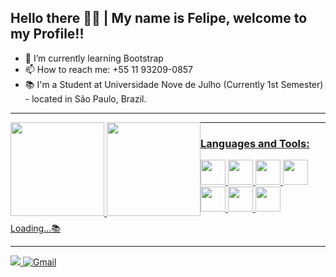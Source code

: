 ### <h2> Hello there 👋👋 | My name is Felipe, welcome to my Profile!! </h2>
- 🌱 I’m currently learning Bootstrap <br>
- 📫 How to reach me: +55 11 93209-0857 <br>
- 📚 I'm a Student at Universidade Nove de Julho (Currently 1st Semester) - located in São Paulo, Brazil.
<hr>
<div style="float: left;">
<a href="https://github.com/ffaZan">
<img height="150em" src="https://github-readme-stats.vercel.app/api?username=ffaZan&show_icons=true&theme=dracula&include_all_commits=true&count_private=true"/>
<img height="150em" src="https://github-readme-stats.vercel.app/api/top-langs/?username=ffaZan&layout=compact&langs_count=7&theme=dracula"/>
</div>

  <hr>
  
<div>
  <h3> Languages and Tools: </h3>
<img height="40" width="40" src="https://cdn.jsdelivr.net/gh/devicons/devicon/icons/html5/html5-original.svg" />
<img height="40" width="40" src="https://cdn.jsdelivr.net/gh/devicons/devicon/icons/css3/css3-original.svg" />
<img height="40" width="40" src="https://cdn.jsdelivr.net/gh/devicons/devicon/icons/bootstrap/bootstrap-original.svg" />
<img height="40" width="40" src="https://cdn.jsdelivr.net/gh/devicons/devicon/icons/vscode/vscode-original.svg" />
<img height="40" width="40" src="https://cdn.jsdelivr.net/gh/devicons/devicon/icons/git/git-original.svg" />
<img height="40" width="40" src="https://cdn.jsdelivr.net/gh/devicons/devicon/icons/github/github-original.svg" />
<img height="40" width="40" src="https://cdn.jsdelivr.net/gh/devicons/devicon/icons/arduino/arduino-original-wordmark.svg" />
  
 Loading...📚 
</div>
  
  <hr>
  
<div>
<a href="https://www.linkedin.com/in/felipefazan/"><img src="https://img.shields.io/badge/LinkedIn-0077B5?style=for-the-badge&logo=linkedin&logoColor=white"</a>
<a href="mailto:felipeffazandebrito@gmail.com"><img src="https://img.shields.io/badge/Gmail-D14836?style=for-the-badge&logo=gmail&logoColor=white" alt="Gmail"></a>
</div>
          
  
  
